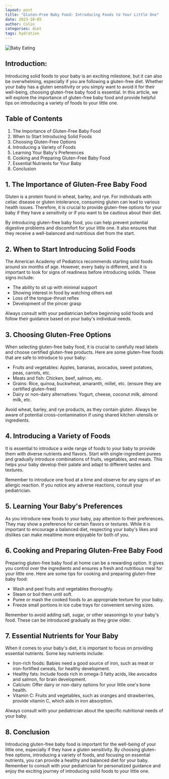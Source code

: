 ```yaml
---
layout: post
title: "Gluten-Free Baby Food: Introducing Foods to Your Little One"
date: 2023-10-05
author: Colin
categories: diet
tags: hydration
---
```


![Baby Eating](https://source.unsplash.com/1600x900/?baby,eating)

Introduction:
------------------

Introducing solid foods to your baby is an exciting milestone, but it can also be overwhelming, especially if you are following a gluten-free diet. Whether your baby has a gluten sensitivity or you simply want to avoid it for their well-being, choosing gluten-free baby food is essential. In this article, we will explore the importance of gluten-free baby food and provide helpful tips on introducing a variety of foods to your little one.

## Table of Contents

1. The Importance of Gluten-Free Baby Food
2. When to Start Introducing Solid Foods
3. Choosing Gluten-Free Options
4. Introducing a Variety of Foods
5. Learning Your Baby's Preferences
6. Cooking and Preparing Gluten-Free Baby Food
7. Essential Nutrients for Your Baby
8. Conclusion

## 1. The Importance of Gluten-Free Baby Food

Gluten is a protein found in wheat, barley, and rye. For individuals with celiac disease or gluten intolerance, consuming gluten can lead to various health issues. Therefore, it is crucial to provide gluten-free options for your baby if they have a sensitivity or if you want to be cautious about their diet.

By introducing gluten-free baby food, you can help prevent potential digestive problems and discomfort for your little one. It also ensures that they receive a well-balanced and nutritious diet from the start.

## 2. When to Start Introducing Solid Foods

The American Academy of Pediatrics recommends starting solid foods around six months of age. However, every baby is different, and it is important to look for signs of readiness before introducing solids. These signs include:

- The ability to sit up with minimal support
- Showing interest in food by watching others eat
- Loss of the tongue-thrust reflex
- Development of the pincer grasp

Always consult with your pediatrician before beginning solid foods and follow their guidance based on your baby's individual needs.

## 3. Choosing Gluten-Free Options

When selecting gluten-free baby food, it is crucial to carefully read labels and choose certified gluten-free products. Here are some gluten-free foods that are safe to introduce to your baby:

- Fruits and vegetables: Apples, bananas, avocados, sweet potatoes, peas, carrots, etc.
- Meats and fish: Chicken, beef, salmon, etc.
- Grains: Rice, quinoa, buckwheat, amaranth, millet, etc. (ensure they are certified gluten-free)
- Dairy or non-dairy alternatives: Yogurt, cheese, coconut milk, almond milk, etc.

Avoid wheat, barley, and rye products, as they contain gluten. Always be aware of potential cross-contamination if using shared kitchen utensils or ingredients.

## 4. Introducing a Variety of Foods

It is essential to introduce a wide range of foods to your baby to provide them with diverse nutrients and flavors. Start with single-ingredient purees and gradually introduce combinations of fruits, vegetables, and meats. This helps your baby develop their palate and adapt to different tastes and textures.

Remember to introduce one food at a time and observe for any signs of an allergic reaction. If you notice any adverse reactions, consult your pediatrician.

## 5. Learning Your Baby's Preferences

As you introduce new foods to your baby, pay attention to their preferences. They may show a preference for certain flavors or textures. While it is important to encourage a balanced diet, respecting your baby's likes and dislikes can make mealtime more enjoyable for both of you.

## 6. Cooking and Preparing Gluten-Free Baby Food

Preparing gluten-free baby food at home can be a rewarding option. It gives you control over the ingredients and ensures a fresh and nutritious meal for your little one. Here are some tips for cooking and preparing gluten-free baby food:

- Wash and peel fruits and vegetables thoroughly.
- Steam or boil them until soft.
- Puree or mash the cooked foods to an appropriate texture for your baby.
- Freeze small portions in ice cube trays for convenient serving sizes.

Remember to avoid adding salt, sugar, or other seasonings to your baby's food. These can be introduced gradually as they grow older.

## 7. Essential Nutrients for Your Baby

When it comes to your baby's diet, it is important to focus on providing essential nutrients. Some key nutrients include:

- Iron-rich foods: Babies need a good source of iron, such as meat or iron-fortified cereals, for healthy development.
- Healthy fats: Include foods rich in omega-3 fatty acids, like avocados and salmon, for brain development.
- Calcium: Offer dairy or non-dairy options for your little one's bone health.
- Vitamin C: Fruits and vegetables, such as oranges and strawberries, provide vitamin C, which aids in iron absorption.

Always consult with your pediatrician about the specific nutritional needs of your baby.

## 8. Conclusion

Introducing gluten-free baby food is important for the well-being of your little one, especially if they have a gluten sensitivity. By choosing gluten-free options, introducing a variety of foods, and focusing on essential nutrients, you can provide a healthy and balanced diet for your baby. Remember to consult with your pediatrician for personalized guidance and enjoy the exciting journey of introducing solid foods to your little one.